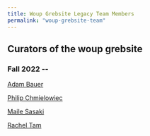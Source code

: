 ```yaml
---
title: Woup Grebsite Legacy Team Members
permalink: "woup-grebsite-team"
---
```


## Curators of the woup grebsite

### Fall 2022 --
[Adam Bauer](https://cdds-at-uiuc.github.io/team/adam-bauer/)

[Philip Chmielowiec](https://cdds-at-uiuc.github.io/team/philip-chmielowiec/)

[Maile Sasaki](https://cdds-at-uiuc.github.io/team/maile-sasaki/)

[Rachel Tam](https://cdds-at-uiuc.github.io/team/rachel-tam/)